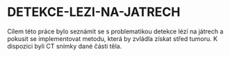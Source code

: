 # DETEKCE-LEZI-NA-JATRECH
 Cílem této práce bylo seznámit se s problematikou detekce lézí na játrech a pokusit se implementovat metodu, která by zvládla získat střed tumoru. K dispozici byli CT snímky dané části těla. 
